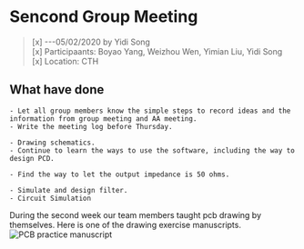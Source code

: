 # Sencond Group Meeting
>[x] ---05/02/2020 by Yidi Song   
>[x] Participaants: Boyao Yang, Weizhou Wen, Yimian Liu, Yidi Song   
>[x] Location: CTH


## What have done     
    - Let all group members know the simple steps to record ideas and the information from group meeting and AA meeting.     
    - Write the meeting log before Thursday.   
  
    - Drawing schematics.    
    - Continue to learn the ways to use the software, including the way to design PCD.   
   
    - Find the way to let the output impedance is 50 ohms.   

    - Simulate and design filter.
    - Circuit Simulation    
   
During the second week our team members taught pcb drawing by themselves. Here is one of the drawing exercise manuscripts.  
![PCB practice manuscript](WechatIMG93.png)
